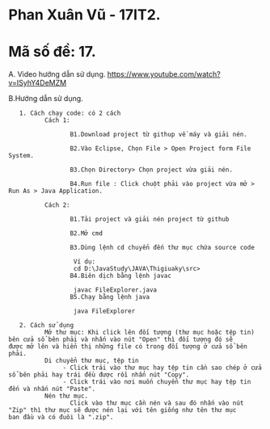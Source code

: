 # Phan Xuân Vũ - 17IT2.
# Mã số đề: 17.
A. Video hướng dẫn sử dụng.
       https://www.youtube.com/watch?v=ISyhY4DeMZM

B.Hướng dẫn sử dụng.

       1. Cách chạy code: có 2 cách
              Cách 1:
              
                     B1.Download project từ githup về máy và giải nén.

                     B2.Vào Eclipse, Chọn File > Open Project form File System.

                     B3.Chọn Directory> Chọn project vừa giải nén.

                     B4.Run file : Click chuột phải vào project vừa mở > Run As > Java Application.

              Cách 2: 
              
                     B1.Tải project và giải nén project từ github

                     B2.Mở cmd

                     B3.Dùng lệnh cd chuyển đến thư mục chứa source code

                      Ví dụ:
                      cd D:\JavaStudy\JAVA\Thigiuaky\src>
                     B4.Biên dịch bằng lệnh javac

                      javac FileExplorer.java
                     B5.Chạy bằng lệnh java

                      java FileExplorer
       
       2. Cách sử dụng
              Mở thư mục: Khi click lên đối tượng (thư mục hoặc tệp tin) bên cửa sổ bên phải và nhấn vào nút "Open" thì đối tượng đó sẽ                           được mở lên và hiển thị những file có trong đối tượng ở cửa sổ bên phải.
              Di chuyển thư mục, tệp tin
                   - Click trái vào thư mục hay tệp tin cần sao chép ở cửa sổ bên phải hay trái đều được rồi nhấn nút "Copy".
                   - Click trái vào nơi muốn chuyển thư mục hay tệp tin đến và nhấn nút "Paste".
              Nén thư mục.
                     Click vào thư mục cần nén và sau đó nhấn vào nút "Zip" thì thư mục sẽ được nén lại với tên giống như tên thư mục                        ban đầu và có đuôi là ".zip".
    
